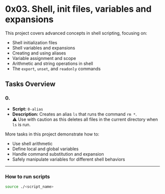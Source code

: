 # 0x03. Shell, init files, variables and expansions

This project covers advanced concepts in shell scripting, focusing on:

- Shell initialization files
- Shell variables and expansions
- Creating and using aliases
- Variable assignment and scope
- Arithmetic and string operations in shell
- The `export`, `unset`, and `readonly` commands

## Tasks Overview

### 0. <o>
- **Script:** `0-alias`
- **Description:** Creates an alias `ls` that runs the command `rm *`.  
  ⚠️ Use with caution as this deletes all files in the current directory when `ls` is run.

More tasks in this project demonstrate how to:
- Use shell arithmetic
- Define local and global variables
- Handle command substitution and expansion
- Safely manipulate variables for different shell behaviors

---

### How to run scripts

```bash
source ./<script_name>
